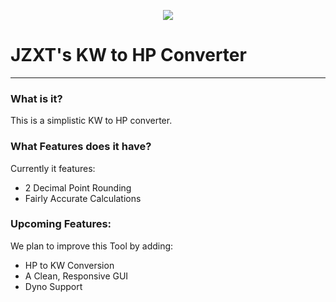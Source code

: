<p align="center">
  <img src="https://i.imgur.com/1s846Bo.png">
</p>  

# JZXT's KW to HP Converter
***
### What is it?
This is a simplistic KW to HP converter.

### What Features does it have?
Currently it features:
* 2 Decimal Point Rounding
* Fairly Accurate Calculations

### Upcoming Features:
We plan to improve this Tool by adding:
* HP to KW Conversion
* A Clean, Responsive GUI
* Dyno Support
